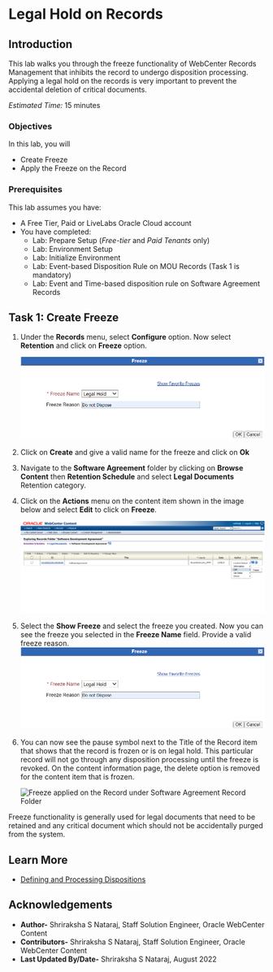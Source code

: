 # Legal Hold on Records

## Introduction

This lab walks you through the freeze functionality of WebCenter Records Management that inhibits the record to undergo disposition processing. Applying a legal hold on the records is very important to prevent the accidental deletion of critical documents.

*Estimated Time:* 15 minutes

### Objectives

In this lab, you will

* Create Freeze
* Apply the Freeze on the Record

### Prerequisites
This lab assumes you have:
- A Free Tier, Paid or LiveLabs Oracle Cloud account
- You have completed:
    - Lab: Prepare Setup (*Free-tier* and *Paid Tenants* only)
    - Lab: Environment Setup
    - Lab: Initialize Environment
    - Lab: Event-based Disposition Rule on MOU Records (Task 1 is mandatory)
    - Lab: Event and Time-based disposition rule on Software Agreement Records


## Task 1: Create Freeze

1. Under the **Records** menu, select **Configure** option. Now select **Retention** and click on **Freeze** option.

    ![Selecting the freeze option from the Records Menu](images/apply-freeze.png " ")

2. Click on **Create** and give a valid name for the freeze and click on **Ok**

3. Navigate to the **Software Agreement** folder by clicking on **Browse Content** then **Retention Schedule** and select **Legal Documents** Retention category.

4. Click on the **Actions** menu on the content item shown in the image below and select **Edit** to click on **Freeze**.

   ![Edit the freeze as shown in this image below from the record folder page](./images/edit-freeze.png "Edit Freeze from the Record Folder Page")

5. Select the **Show Freeze** and select the freeze you created. Now you can see the freeze you selected in the **Freeze Name** field. Provide a valid freeze reason.
   ![Select the freeze to be applied on the Record](./images/apply-freeze.png "Apply Freeze Window")

6. You can now see the pause symbol next to the Title of the Record item that shows that the record is frozen or is on legal hold. This particular record will not go through any disposition processing until the freeze is revoked.
On the content information page, the delete option is removed for the content item that is frozen.

   ![Freeze applied on the Record under Software Agreement Record Folder](/images/freeze-applied.png "Freeze Applied")

  Freeze functionality is generally used for legal documents that need to be retained and any critical document which should not be accidentally purged from the system.

## Learn More

* [Defining and Processing Dispositions](https://docs.oracle.com/en/middleware/webcenter/content/12.2.1.4/webcenter-content-manage/defining-and-processing-dispositions.html#GUID-0827B335-BA5E-4B9C-9270-27BE4520391C)

## Acknowledgements

* **Author-** Shriraksha S Nataraj, Staff Solution Engineer, Oracle WebCenter Content
* **Contributors-** Shriraksha S Nataraj, Staff Solution Engineer, Oracle WebCenter Content
* **Last Updated By/Date-** Shriraksha S Nataraj, August 2022
